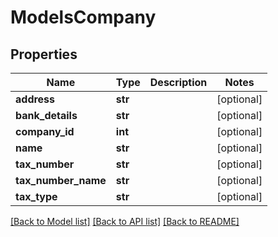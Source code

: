 # ModelsCompany

## Properties

Name | Type | Description | Notes
------------ | ------------- | ------------- | -------------
**address** | **str** |  | [optional] 
**bank_details** | **str** |  | [optional] 
**company_id** | **int** |  | [optional] 
**name** | **str** |  | [optional] 
**tax_number** | **str** |  | [optional] 
**tax_number_name** | **str** |  | [optional] 
**tax_type** | **str** |  | [optional] 

[[Back to Model list]](../README.md#documentation-for-models) [[Back to API list]](../README.md#documentation-for-api-endpoints) [[Back to README]](../README.md)


